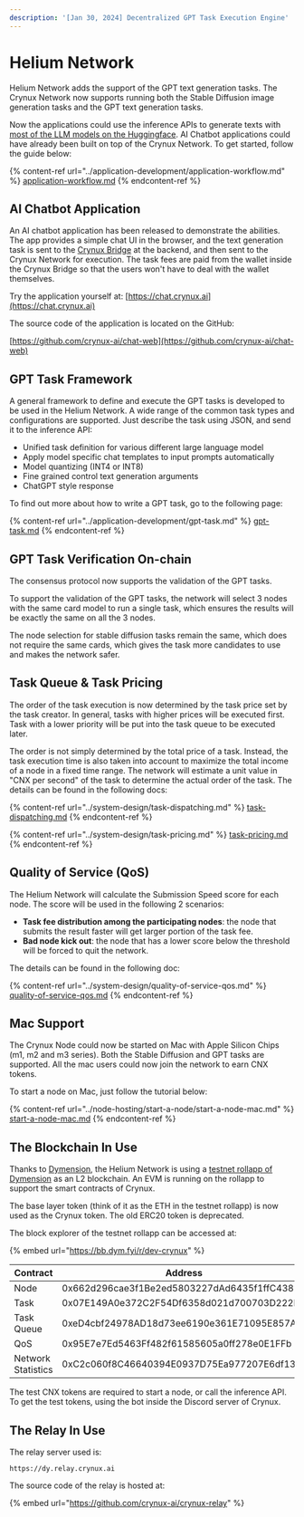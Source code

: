 ```yaml
---
description: '[Jan 30, 2024] Decentralized GPT Task Execution Engine'
---
```


# Helium Network

Helium Network adds the support of the GPT text generation tasks. The Crynux Network now supports running both the Stable Diffusion image generation tasks and the GPT text generation tasks.

Now the applications could use the inference APIs to generate texts with [most of the LLM models on the Huggingface](https://huggingface.co/models?pipeline\_tag=text-generation\&sort=trending). AI Chatbot applications could have already been built on top of the Crynux Network. To get started, follow the guide below:

{% content-ref url="../application-development/application-workflow.md" %}
[application-workflow.md](../application-development/application-workflow.md)
{% endcontent-ref %}

## AI Chatbot Application

An AI chatbot application has been released to demonstrate the abilities. The app provides a simple chat UI in the browser, and the text generation task is sent to the [Crynux Bridge](https://github.com/crynux-ai/crynux-bridge) at the backend, and then sent to the Crynux Network for execution. The task fees are paid from the wallet inside the Crynux Bridge so that the users won't have to deal with the wallet themselves.

Try the application yourself at: [https://chat.crynux.ai](https://chat.crynux.ai)

The source code of the application is located on the GitHub:

[https://github.com/crynux-ai/chat-web](https://github.com/crynux-ai/chat-web)

## GPT Task Framework

A general framework to define and execute the GPT tasks is developed to be used in the Helium Network. A wide range of the common task types and configurations are supported. Just describe the task using JSON, and send it to the inference API:

* Unified task definition for various different large language model
* Apply model specific chat templates to input prompts automatically
* Model quantizing (INT4 or INT8)
* Fine grained control text generation arguments
* ChatGPT style response

To find out more about how to write a GPT task, go to the following page:

{% content-ref url="../application-development/gpt-task.md" %}
[gpt-task.md](../application-development/gpt-task.md)
{% endcontent-ref %}

## GPT Task Verification On-chain

The consensus protocol now supports the validation of the GPT tasks.

To support the validation of the GPT tasks, the network will select 3 nodes with the same card model to run a single task, which ensures the results will be exactly the same on all the 3 nodes.

The node selection for stable diffusion tasks remain the same, which does not require the same cards, which gives the task more candidates to use and makes the network safer.

## Task Queue & Task Pricing

The order of the task execution is now determined by the task price set by the task creator. In general, tasks with higher prices will be executed first. Task with a lower priority will be put into the task queue to be executed later.

The order is not simply determined by the total price of a task. Instead, the task execution time is also taken into account to maximize the total income of a node in a fixed time range. The network will estimate a unit value in "CNX per second" of the task to determine the actual order of the task. The details can be found in the following docs:

{% content-ref url="../system-design/task-dispatching.md" %}
[task-dispatching.md](../system-design/task-dispatching.md)
{% endcontent-ref %}

{% content-ref url="../system-design/task-pricing.md" %}
[task-pricing.md](../system-design/task-pricing.md)
{% endcontent-ref %}

## Quality of Service (QoS)

The Helium Network will calculate the Submission Speed score for each node. The score will be used in the following 2 scenarios:

* **Task fee distribution among the participating nodes**: the node that submits the result faster will get larger portion of the task fee.
* **Bad node kick out**: the node that has a lower score below the threshold will be forced to quit the network.

The details can be found in the following doc:

{% content-ref url="../system-design/quality-of-service-qos.md" %}
[quality-of-service-qos.md](../system-design/quality-of-service-qos.md)
{% endcontent-ref %}

## Mac Support

The Crynux Node could now be started on Mac with Apple Silicon Chips (m1, m2 and m3 series). Both the Stable Diffusion and GPT tasks are supported. All the mac users could now join the network to earn CNX tokens.

To start a node on Mac, just follow the tutorial below:

{% content-ref url="../node-hosting/start-a-node/start-a-node-mac.md" %}
[start-a-node-mac.md](../node-hosting/start-a-node/start-a-node-mac.md)
{% endcontent-ref %}

## The Blockchain In Use

Thanks to [Dymension](https://dymension.xyz/), the Helium Network is using a [testnet rollapp of Dymension](https://testnet.dymension.xyz/rollapp/crynux\_10000-1/metrics) as an L2 blockchain. An EVM is running on the rollapp to support the smart contracts of Crynux.

The base layer token (think of it as the ETH in the testnet rollapp) is now used as the Crynux token. The old ERC20 token is deprecated.

The block explorer of the testnet rollapp can be accessed at:

{% embed url="https://bb.dym.fyi/r/dev-crynux" %}

| Contract           | Address                                    |
| ------------------ | ------------------------------------------ |
| Node               | 0x662d296cae3f1Be2ed5803227dAd6435f1ffC438 |
| Task               | 0x07E149A0e372C2F54Df6358d021d700703D222D1 |
| Task Queue         | 0xeD4cbf24978AD18d73ee6190e361E71095E857A7 |
| QoS                | 0x95E7e7Ed5463Ff482f61585605a0ff278e0E1FFb |
| Network Statistics | 0xC2c060f8C46640394E0937D75Ea977207E6df130 |

The test CNX tokens are required to start a node, or call the inference API. To get the test tokens, using the bot inside the Discord server of Crynux.

## The Relay In Use

The relay server used is:

```url
https://dy.relay.crynux.ai
```

The source code of the relay is hosted at:

{% embed url="https://github.com/crynux-ai/crynux-relay" %}
